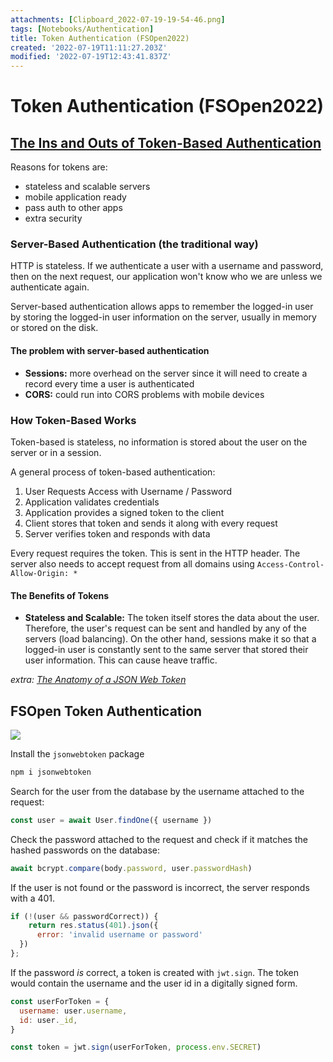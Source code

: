 ```yaml
---
attachments: [Clipboard_2022-07-19-19-54-46.png]
tags: [Notebooks/Authentication]
title: Token Authentication (FSOpen2022)
created: '2022-07-19T11:11:27.203Z'
modified: '2022-07-19T12:43:41.837Z'
---
```


# Token Authentication (FSOpen2022)

## [The Ins and Outs of Token-Based Authentication](https://www.digitalocean.com/community/tutorials/the-ins-and-outs-of-token-based-authentication#toc-how-token-based-works)

Reasons for tokens are:
- stateless and scalable servers
- mobile application ready
- pass auth to other apps
- extra security

### Server-Based Authentication (the traditional way)

HTTP is stateless. If we authenticate a user with a username and password, then on the next request, our application won't know who we are unless we authenticate again.

Server-based authentication allows apps to remember the logged-in user by storing the logged-in user information on the server, usually in memory or stored on the disk. 

#### The problem with server-based authentication

- **Sessions:** more overhead on the server since it will need to create a record every time a user is authenticated
- **CORS:** could run into CORS problems with mobile devices

### How Token-Based Works

Token-based is stateless, no information is stored about the user on the server or in a session. 

A general process of token-based authentication:
1. User Requests Access with Username / Password
2. Application validates credentials
3. Application provides a signed token to the client
4. Client stores that token and sends it along with every request
5. Server verifies token and responds with data

Every request requires the token. This is sent in the HTTP header. The server also needs to accept request from all domains using `Access-Control-Allow-Origin: *`

#### The Benefits of Tokens
- **Stateless and Scalable:** The token itself stores the data about the user. Therefore, the user's request can be sent and handled by any of the servers (load balancing). On the other hand, sessions make it so that a logged-in user is constantly sent to the same server that stored their user information. This can cause heave traffic.

_extra: [The Anatomy of a JSON Web Token](https://www.digitalocean.com/community/tutorials/the-anatomy-of-a-json-web-token)_


## FSOpen Token Authentication

![](@attachment/Clipboard_2022-07-19-19-54-46.png)

Install the `jsonwebtoken` package
```bash
npm i jsonwebtoken
```

Search for the user from the database by the username attached to the request:
```js
const user = await User.findOne({ username })
```

Check the password attached to the request and check if it matches the hashed passwords on the database:
```js
await bcrypt.compare(body.password, user.passwordHash)
```

If the user is not found or the password is incorrect, the server responds with a 401. 
```js
if (!(user && passwordCorrect)) {
    return res.status(401).json({
      error: 'invalid username or password'
  })
};
``` 

If the password _is_ correct, a token is created with `jwt.sign`. The token would contain the username and the user id in a digitally signed form.
```js
const userForToken = {
  username: user.username,
  id: user._id,
}

const token = jwt.sign(userForToken, process.env.SECRET)
```




